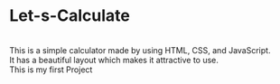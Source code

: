 # Let-s-Calculate
<br>
This is a simple calculator made by using HTML, CSS, and JavaScript. 
<br>
It has a beautiful layout which makes it attractive to use.
<br>
This is my first Project
